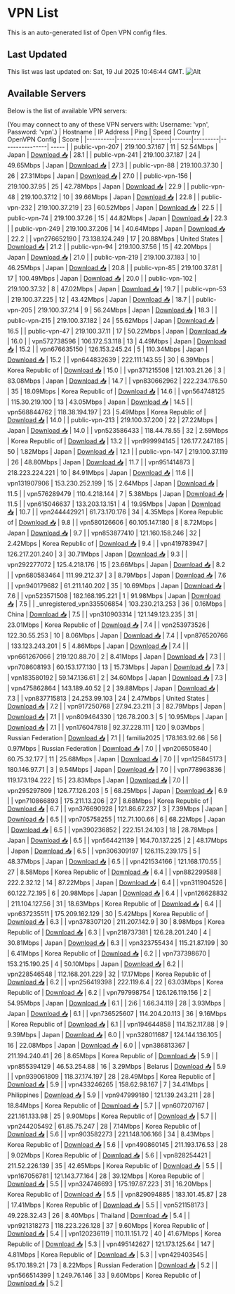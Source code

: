 # VPN List

This is an auto-generated list of Open VPN config files.

## Last Updated

This list was last updated on: Sat, 19 Jul 2025 10:46:44 GMT.
![Alt](https://repobeats.axiom.co/api/embed/186b98318ef1479477931607c1ad7d823f12451f.svg "Repobeats analytics image")

## Available Servers

Below is the list of available VPN servers:

(You may connect to any of these VPN servers with: Username: 'vpn', Password: 'vpn'.)
| Hostname | IP Address | Ping | Speed | Country | OpenVPN Config | Score |
|----------|------------|------|-------|---------|----------------| ----- |
| public-vpn-207 | 219.100.37.167 | 11 | 52.54Mbps | Japan | [Download 📥](./configs/server_0_JP.ovpn) | 28.1 |
| public-vpn-241 | 219.100.37.187 | 24 | 49.65Mbps | Japan | [Download 📥](./configs/server_1_JP.ovpn) | 27.3 |
| public-vpn-88 | 219.100.37.30 | 26 | 27.31Mbps | Japan | [Download 📥](./configs/server_2_JP.ovpn) | 27.0 |
| public-vpn-156 | 219.100.37.95 | 25 | 42.78Mbps | Japan | [Download 📥](./configs/server_3_JP.ovpn) | 22.9 |
| public-vpn-48 | 219.100.37.12 | 10 | 39.66Mbps | Japan | [Download 📥](./configs/server_4_JP.ovpn) | 22.8 |
| public-vpn-232 | 219.100.37.219 | 23 | 60.52Mbps | Japan | [Download 📥](./configs/server_5_JP.ovpn) | 22.5 |
| public-vpn-74 | 219.100.37.26 | 15 | 44.82Mbps | Japan | [Download 📥](./configs/server_6_JP.ovpn) | 22.3 |
| public-vpn-249 | 219.100.37.206 | 14 | 40.64Mbps | Japan | [Download 📥](./configs/server_7_JP.ovpn) | 22.2 |
| vpn276652190 | 73.138.124.249 | 17 | 20.88Mbps | United States | [Download 📥](./configs/server_8_US.ovpn) | 21.2 |
| public-vpn-94 | 219.100.37.56 | 15 | 42.20Mbps | Japan | [Download 📥](./configs/server_9_JP.ovpn) | 21.0 |
| public-vpn-219 | 219.100.37.183 | 10 | 46.25Mbps | Japan | [Download 📥](./configs/server_10_JP.ovpn) | 20.8 |
| public-vpn-85 | 219.100.37.81 | 17 | 100.49Mbps | Japan | [Download 📥](./configs/server_11_JP.ovpn) | 20.0 |
| public-vpn-102 | 219.100.37.32 | 8 | 47.02Mbps | Japan | [Download 📥](./configs/server_12_JP.ovpn) | 19.7 |
| public-vpn-53 | 219.100.37.225 | 12 | 43.42Mbps | Japan | [Download 📥](./configs/server_13_JP.ovpn) | 18.7 |
| public-vpn-205 | 219.100.37.214 | 9 | 56.24Mbps | Japan | [Download 📥](./configs/server_14_JP.ovpn) | 18.3 |
| public-vpn-215 | 219.100.37.182 | 24 | 55.62Mbps | Japan | [Download 📥](./configs/server_15_JP.ovpn) | 16.5 |
| public-vpn-47 | 219.100.37.11 | 17 | 50.22Mbps | Japan | [Download 📥](./configs/server_16_JP.ovpn) | 16.0 |
| vpn572738596 | 106.172.53.118 | 13 | 4.49Mbps | Japan | [Download 📥](./configs/server_17_JP.ovpn) | 15.2 |
| vpn676635150 | 126.153.245.24 | 5 | 110.34Mbps | Japan | [Download 📥](./configs/server_18_JP.ovpn) | 15.2 |
| vpn644832639 | 222.111.143.55 | 30 | 6.39Mbps | Korea Republic of | [Download 📥](./configs/server_19_KR.ovpn) | 15.0 |
| vpn371215508 | 121.103.21.26 | 3 | 83.08Mbps | Japan | [Download 📥](./configs/server_20_JP.ovpn) | 14.7 |
| vpn830662962 | 222.234.176.50 | 35 | 18.09Mbps | Korea Republic of | [Download 📥](./configs/server_21_KR.ovpn) | 14.6 |
| vpn564748125 | 115.30.219.100 | 13 | 43.05Mbps | Japan | [Download 📥](./configs/server_22_JP.ovpn) | 14.5 |
| vpn568844762 | 118.38.194.197 | 23 | 5.49Mbps | Korea Republic of | [Download 📥](./configs/server_23_KR.ovpn) | 14.0 |
| public-vpn-213 | 219.100.37.200 | 22 | 27.22Mbps | Japan | [Download 📥](./configs/server_24_JP.ovpn) | 14.0 |
| vpn523586433 | 118.44.78.55 | 32 | 2.59Mbps | Korea Republic of | [Download 📥](./configs/server_25_KR.ovpn) | 13.2 |
| vpn999994145 | 126.177.247.185 | 50 | 1.82Mbps | Japan | [Download 📥](./configs/server_26_JP.ovpn) | 12.1 |
| public-vpn-147 | 219.100.37.119 | 26 | 48.80Mbps | Japan | [Download 📥](./configs/server_27_JP.ovpn) | 11.7 |
| vpn951414873 | 218.223.224.221 | 10 | 84.91Mbps | Japan | [Download 📥](./configs/server_28_JP.ovpn) | 11.6 |
| vpn131907906 | 153.230.252.199 | 15 | 2.64Mbps | Japan | [Download 📥](./configs/server_29_JP.ovpn) | 11.5 |
| vpn576289479 | 110.4.218.144 | 7 | 5.38Mbps | Japan | [Download 📥](./configs/server_30_JP.ovpn) | 11.5 |
| vpn615046637 | 133.203.13.151 | 4 | 19.95Mbps | Japan | [Download 📥](./configs/server_31_JP.ovpn) | 10.7 |
| vpn244442921 | 61.73.170.176 | 34 | 4.35Mbps | Korea Republic of | [Download 📥](./configs/server_32_KR.ovpn) | 9.8 |
| vpn580126606 | 60.105.147.180 | 8 | 8.72Mbps | Japan | [Download 📥](./configs/server_33_JP.ovpn) | 9.7 |
| vpn853877410 | 121.160.158.246 | 32 | 2.42Mbps | Korea Republic of | [Download 📥](./configs/server_34_KR.ovpn) | 9.4 |
| vpn419783947 | 126.217.201.240 | 3 | 30.71Mbps | Japan | [Download 📥](./configs/server_35_JP.ovpn) | 9.3 |
| vpn292277072 | 125.4.218.176 | 15 | 23.66Mbps | Japan | [Download 📥](./configs/server_36_JP.ovpn) | 8.2 |
| vpn680583464 | 111.99.212.37 | 3 | 8.79Mbps | Japan | [Download 📥](./configs/server_37_JP.ovpn) | 7.6 |
| vpn940179682 | 61.211.140.202 | 35 | 10.69Mbps | Japan | [Download 📥](./configs/server_38_JP.ovpn) | 7.6 |
| vpn523571508 | 182.168.195.221 | 1 | 91.98Mbps | Japan | [Download 📥](./configs/server_39_JP.ovpn) | 7.5 |
| _unregistered_vpn335506854 | 103.230.213.253 | 36 | 0.16Mbps | China | [Download 📥](./configs/server_40_CN.ovpn) | 7.5 |
| vpn310903314 | 121.149.123.235 | 31 | 23.01Mbps | Korea Republic of | [Download 📥](./configs/server_41_KR.ovpn) | 7.4 |
| vpn253973526 | 122.30.55.253 | 10 | 8.06Mbps | Japan | [Download 📥](./configs/server_42_JP.ovpn) | 7.4 |
| vpn876520766 | 133.123.243.201 | 5 | 4.86Mbps | Japan | [Download 📥](./configs/server_43_JP.ovpn) | 7.4 |
| vpn661267066 | 219.120.88.70 | 2 | 8.41Mbps | Japan | [Download 📥](./configs/server_44_JP.ovpn) | 7.3 |
| vpn708608193 | 60.153.177.130 | 13 | 15.73Mbps | Japan | [Download 📥](./configs/server_45_JP.ovpn) | 7.3 |
| vpn183580192 | 59.147.136.61 | 2 | 34.60Mbps | Japan | [Download 📥](./configs/server_46_JP.ovpn) | 7.3 |
| vpn475862864 | 143.189.40.52 | 2 | 39.88Mbps | Japan | [Download 📥](./configs/server_47_JP.ovpn) | 7.3 |
| vpn837715813 | 24.253.99.103 | 24 | 2.47Mbps | United States | [Download 📥](./configs/server_48_US.ovpn) | 7.2 |
| vpn917250768 | 27.94.23.211 | 3 | 82.79Mbps | Japan | [Download 📥](./configs/server_49_JP.ovpn) | 7.1 |
| vpn809464330 | 126.78.200.3 | 5 | 10.95Mbps | Japan | [Download 📥](./configs/server_50_JP.ovpn) | 7.1 |
| vpn176047818 | 92.37.228.111 | 120 | 9.03Mbps | Russian Federation | [Download 📥](./configs/server_51_RU.ovpn) | 7.1 |
| familia2025 | 178.163.92.66 | 56 | 0.97Mbps | Russian Federation | [Download 📥](./configs/server_52_RU.ovpn) | 7.0 |
| vpn206505840 | 60.75.32.177 | 11 | 25.68Mbps | Japan | [Download 📥](./configs/server_53_JP.ovpn) | 7.0 |
| vpn125845173 | 180.146.97.71 | 3 | 9.54Mbps | Japan | [Download 📥](./configs/server_54_JP.ovpn) | 7.0 |
| vpn778963836 | 119.173.194.222 | 15 | 23.83Mbps | Japan | [Download 📥](./configs/server_55_JP.ovpn) | 7.0 |
| vpn295297809 | 126.77.126.203 | 5 | 68.25Mbps | Japan | [Download 📥](./configs/server_56_JP.ovpn) | 6.9 |
| vpn710866893 | 175.211.13.206 | 27 | 8.68Mbps | Korea Republic of | [Download 📥](./configs/server_57_KR.ovpn) | 6.7 |
| vpn376690928 | 121.86.67.237 | 3 | 7.39Mbps | Japan | [Download 📥](./configs/server_58_JP.ovpn) | 6.5 |
| vpn705758255 | 112.71.100.66 | 6 | 68.22Mbps | Japan | [Download 📥](./configs/server_59_JP.ovpn) | 6.5 |
| vpn390236852 | 222.151.24.103 | 18 | 28.78Mbps | Japan | [Download 📥](./configs/server_60_JP.ovpn) | 6.5 |
| vpn564421139 | 164.70.137.225 | 2 | 48.17Mbps | Japan | [Download 📥](./configs/server_61_JP.ovpn) | 6.5 |
| vpn306309197 | 126.115.239.175 | 5 | 48.37Mbps | Japan | [Download 📥](./configs/server_62_JP.ovpn) | 6.5 |
| vpn421534166 | 121.168.170.55 | 27 | 8.58Mbps | Korea Republic of | [Download 📥](./configs/server_63_KR.ovpn) | 6.4 |
| vpn882299588 | 222.2.32.12 | 14 | 87.22Mbps | Japan | [Download 📥](./configs/server_64_JP.ovpn) | 6.4 |
| vpn311904526 | 60.122.72.195 | 6 | 20.98Mbps | Japan | [Download 📥](./configs/server_65_JP.ovpn) | 6.4 |
| vpn126628832 | 211.104.127.56 | 31 | 18.63Mbps | Korea Republic of | [Download 📥](./configs/server_66_KR.ovpn) | 6.4 |
| vpn637235511 | 175.209.162.129 | 30 | 5.42Mbps | Korea Republic of | [Download 📥](./configs/server_67_KR.ovpn) | 6.3 |
| vpn378307120 | 211.207.142.9 | 30 | 8.98Mbps | Korea Republic of | [Download 📥](./configs/server_68_KR.ovpn) | 6.3 |
| vpn218737381 | 126.28.201.240 | 4 | 30.81Mbps | Japan | [Download 📥](./configs/server_69_JP.ovpn) | 6.3 |
| vpn323755434 | 115.21.87.199 | 30 | 6.41Mbps | Korea Republic of | [Download 📥](./configs/server_70_KR.ovpn) | 6.2 |
| vpn737398670 | 153.215.190.25 | 4 | 50.10Mbps | Japan | [Download 📥](./configs/server_71_JP.ovpn) | 6.2 |
| vpn228546548 | 112.168.201.229 | 32 | 17.17Mbps | Korea Republic of | [Download 📥](./configs/server_72_KR.ovpn) | 6.2 |
| vpn256419398 | 222.119.6.4 | 22 | 63.03Mbps | Korea Republic of | [Download 📥](./configs/server_73_KR.ovpn) | 6.2 |
| vpn797998754 | 126.126.119.156 | 2 | 54.95Mbps | Japan | [Download 📥](./configs/server_74_JP.ovpn) | 6.1 |
| 2i6 | 1.66.34.119 | 28 | 3.93Mbps | Japan | [Download 📥](./configs/server_75_JP.ovpn) | 6.1 |
| vpn736525607 | 114.204.20.113 | 36 | 9.16Mbps | Korea Republic of | [Download 📥](./configs/server_76_KR.ovpn) | 6.1 |
| vpn194644858 | 114.152.117.88 | 9 | 9.39Mbps | Japan | [Download 📥](./configs/server_77_JP.ovpn) | 6.0 |
| vpn328011687 | 124.144.136.105 | 16 | 22.08Mbps | Japan | [Download 📥](./configs/server_78_JP.ovpn) | 6.0 |
| vpn386813367 | 211.194.240.41 | 26 | 8.65Mbps | Korea Republic of | [Download 📥](./configs/server_79_KR.ovpn) | 5.9 |
| vpn855394129 | 46.53.254.88 | 16 | 3.29Mbps | Belarus | [Download 📥](./configs/server_80_BY.ovpn) | 5.9 |
| vpn939061809 | 118.37.174.197 | 28 | 28.49Mbps | Korea Republic of | [Download 📥](./configs/server_81_KR.ovpn) | 5.9 |
| vpn433246265 | 158.62.98.167 | 7 | 34.41Mbps | Philippines | [Download 📥](./configs/server_82_PH.ovpn) | 5.9 |
| vpn947999180 | 121.139.243.211 | 28 | 18.84Mbps | Korea Republic of | [Download 📥](./configs/server_83_KR.ovpn) | 5.7 |
| vpn607207167 | 221.161.133.98 | 25 | 9.90Mbps | Korea Republic of | [Download 📥](./configs/server_84_KR.ovpn) | 5.7 |
| vpn244205492 | 61.85.75.247 | 28 | 7.14Mbps | Korea Republic of | [Download 📥](./configs/server_85_KR.ovpn) | 5.6 |
| vpn903582273 | 221.148.106.166 | 34 | 8.43Mbps | Korea Republic of | [Download 📥](./configs/server_86_KR.ovpn) | 5.6 |
| vpn490860145 | 211.193.176.53 | 28 | 9.02Mbps | Korea Republic of | [Download 📥](./configs/server_87_KR.ovpn) | 5.6 |
| vpn828254421 | 211.52.226.139 | 35 | 42.65Mbps | Korea Republic of | [Download 📥](./configs/server_88_KR.ovpn) | 5.5 |
| vpn167056781 | 121.143.77.164 | 28 | 39.12Mbps | Korea Republic of | [Download 📥](./configs/server_89_KR.ovpn) | 5.5 |
| vpn324746693 | 175.197.87.223 | 31 | 16.20Mbps | Korea Republic of | [Download 📥](./configs/server_90_KR.ovpn) | 5.5 |
| vpn829094885 | 183.101.45.87 | 28 | 17.41Mbps | Korea Republic of | [Download 📥](./configs/server_91_KR.ovpn) | 5.5 |
| vpn521158173 | 49.228.32.43 | 26 | 8.40Mbps | Thailand | [Download 📥](./configs/server_92_TH.ovpn) | 5.4 |
| vpn921318273 | 118.223.226.128 | 37 | 9.60Mbps | Korea Republic of | [Download 📥](./configs/server_93_KR.ovpn) | 5.4 |
| vpn120236119 | 110.11.151.72 | 40 | 41.67Mbps | Korea Republic of | [Download 📥](./configs/server_94_KR.ovpn) | 5.3 |
| vpn495142627 | 121.173.125.64 | 147 | 4.81Mbps | Korea Republic of | [Download 📥](./configs/server_95_KR.ovpn) | 5.3 |
| vpn429403545 | 95.170.189.21 | 73 | 8.22Mbps | Russian Federation | [Download 📥](./configs/server_96_RU.ovpn) | 5.2 |
| vpn566514399 | 1.249.76.146 | 33 | 9.60Mbps | Korea Republic of | [Download 📥](./configs/server_97_KR.ovpn) | 5.2 |
